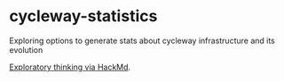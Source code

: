 # cycleway-statistics
Exploring options to generate stats about cycleway infrastructure and its evolution

[Exploratory thinking via HackMd](https://hackmd.io/zzqBeXMOQ_GYH__ov5hfJw?view).
